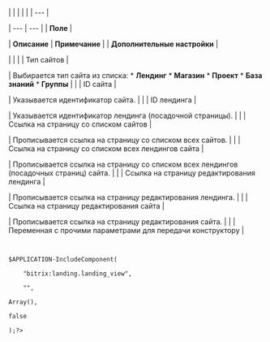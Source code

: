 |  |  |  |  |
| --- |

| --- | --- |
| **Поле** |

| **Описание** | **Примечание** |
| **Дополнительные настройки** |

| | |
| Тип сайтов |

| Выбирается тип сайта из списка:    * **Лендинг** * **Магазин** * **Проект** * **База знаний** * **Группы** |  |
| ID сайта |

| Указывается идентификатор сайта. |  |
| ID лендинга |

| Указывается идентификатор лендинга (посадочной страницы). |  |
| Ссылка на страницу со списком сайтов |

| Прописывается ссылка на страницу со списком всех сайтов. |  |
| Ссылка на страницу со списком всех лендингов сайта |

| Прописывается ссылка на страницу со списком всех лендингов (посадочных страниц) сайта. |  |
| Ссылка на страницу редактирования лендинга |

| Прописывается ссылка на страницу редактирования лендинга. |  |
| Ссылка на страницу редактирования сайта |

| Прописывается ссылка на страницу редактирования сайта. |  |
| Переменная с прочими параметрами для передачи конструктору |

```
 

$APPLICATION-IncludeComponent(

	"bitrix:landing.landing_view",

	"",

Array(),

false

);?>

 
```